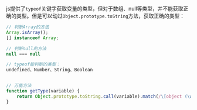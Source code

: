 
js提供了```typeof```关键字获取变量的类型，但对于数组、null等类型，并不能获取正确的类型。但是可以动过```Object.prototype.toString```方法，获取正确的类型：



```javascript
// 判断Array的方法
Array.isArray();
[] instanceof Array;

// 判断null的方法
null === null

// typeof能判断的类型：
undefined、Number、String、Boolean


// 万能方法
function getType(variable) {
    return Object.prototype.toString.call(variable).match(/\[object (\w+)\]/)[1];
}
```